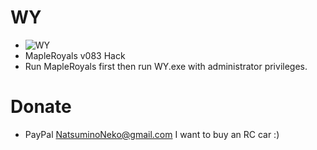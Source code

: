 # WY

* ![WY](https://github.com/natsuminoneko/wy/blob/master/WY.jpg)
* MapleRoyals v083 Hack
* Run MapleRoyals first then run WY.exe with administrator privileges.

# Donate

* PayPal NatsuminoNeko@gmail.com I want to buy an RC car :)

